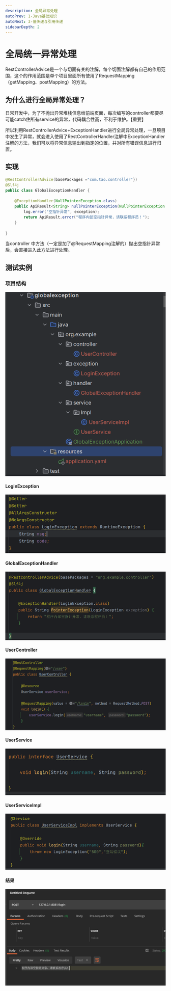 ```yaml
---
description: 全局异常处理
autoPrev: 1-Java基础知识
autoNext: 3-值传递与引用传递
sidebarDepth: 2
---
```

# 全局统一异常处理

RestControllerAdvice是一个与切面有关的注解，每个切面注解都有自己的作用范围，这个的作用范围是单个项目里面所有使用了RequestMapping（getMapping、postMapping）的方法。

## 为什么进行全局异常处理？
日常开发中，为了不抛出异常堆栈信息给前端页面，每次编写的controller都要尽可能catch住所有service的异常，代码耦合性高，不利于维护。【重要】

所以利用RestControllerAdvice+ExceptionHandler进行全局异常处理，一旦项目中发生了异常，就会进入使用了RestControllerHandler注解中ExceptionHandler注解的方法，我们可以将异常信息输出到指定的位置，并对所有错误信息进行归置。

## 实现
```java
@RestControllerAdvice(basePackages ="com.tao.controller"})
@Slf4j
public class GlobalExceptionHandler {

    @ExceptionHandler(NullPointerException.class)
    public ApiResult<String> nullPointerException(NullPointerException exception) {
        log.error("空指针异常", exception);
        return ApiResult.error("程序内部空指针异常，请联系程序员！");
    }

}
```
当controller 中方法（一定是加了@RequestMapping注解的）抛出空指针异常后，会直接进入此方法进行处理。

## 测试实例
### 项目结构
![image](./assets/1704037-20230307184636411-2128834235.png)
#### LoginException
![image](./assets/1704037-20230307184815879-435916113.png)
#### GlobalExceptionHandler
![image](./assets/1704037-20230307184729265-1149874999.png)
#### UserController
![image](./assets/1704037-20230307184510276-1875925336.png)
#### UserService
![image](./assets/1704037-20230307184704457-608285401.png)
#### UserServiceImpl
![image](./assets/1704037-20230307184716216-49304543.png)

#### 结果
![image](./assets/1704037-20230307184932064-93638303.png)